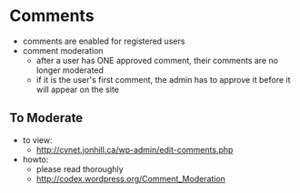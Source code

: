 # Comments

* comments are enabled for registered users
* comment moderation
    * after a user has ONE approved comment, their comments are no longer moderated
    * if it is the user's first comment, the admin has to approve it before it will appear on the site
    
## To Moderate

* to view:
    * http://cvnet.jonhill.ca/wp-admin/edit-comments.php
* howto:
    * please read thoroughly
    * http://codex.wordpress.org/Comment_Moderation